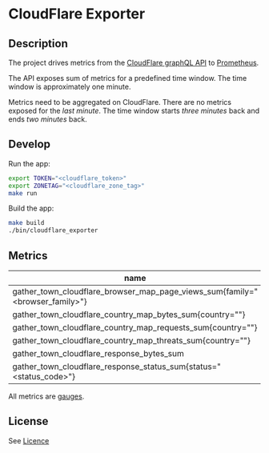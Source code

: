 # CloudFlare Exporter

## Description

The project drives metrics from the [CloudFlare graphQL API](https://developers.cloudflare.com/analytics/graphql-api) to [Prometheus](https://prometheus.io/). 

The API exposes sum of metrics for a predefined time window. The time window is approximately one minute.

Metrics need to be aggregated on CloudFlare. There are no metrics exposed for the _last minute_. The time window starts _three minutes_ back and ends _two minutes_ back.

## Develop

Run the app:

```bash
export TOKEN="<cloudflare_token>"
export ZONETAG="<cloudflare_zone_tag>"
make run
```

Build the app:

```bash
make build
./bin/cloudflare_exporter
```





## Metrics

| name |
|----------------------------------------------------------------------------|
|gather_town_cloudflare_browser_map_page_views_sum{family="<browser_family>"}|
|gather_town_cloudflare_country_map_bytes_sum{country="<country>"}           |
|gather_town_cloudflare_country_map_requests_sum{country="<country>"}        |
|gather_town_cloudflare_country_map_threats_sum{country="<country>"}         |
|gather_town_cloudflare_response_bytes_sum                                   |
|gather_town_cloudflare_response_status_sum{status="<status_code>"}          |

All metrics are [gauges](https://prometheus.io/docs/concepts/metric_types/#gauge).

## License
See [Licence](LICENSE)